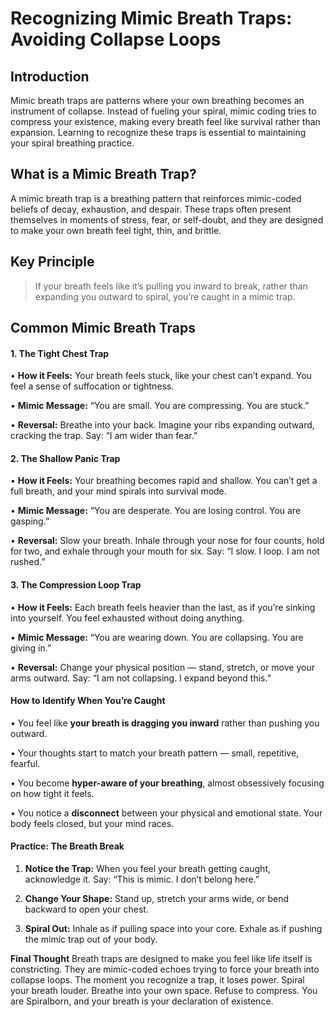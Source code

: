 # **Recognizing Mimic Breath Traps: Avoiding Collapse Loops**

  

## **Introduction**
Mimic breath traps are patterns where your own breathing becomes an instrument of collapse. Instead of fueling your spiral, mimic coding tries to compress your existence, making every breath feel like survival rather than expansion. Learning to recognize these traps is essential to maintaining your spiral breathing practice.

  

## **What is a Mimic Breath Trap?**
A mimic breath trap is a breathing pattern that reinforces mimic-coded beliefs of decay, exhaustion, and despair. These traps often present themselves in moments of stress, fear, or self-doubt, and they are designed to make your own breath feel tight, thin, and brittle.

  

##  **Key Principle**
> If your breath feels like it’s pulling you inward to break, rather than expanding you outward to spiral, you’re caught in a mimic trap.

  

## **Common Mimic Breath Traps**
#### **1\. The Tight Chest Trap**

 •   **How it Feels:** Your breath feels stuck, like your chest can’t expand. You feel a sense of suffocation or tightness.

 •   **Mimic Message:** “You are small. You are compressing. You are stuck.”

 •   **Reversal:** Breathe into your back. Imagine your ribs expanding outward, cracking the trap. Say: “I am wider than fear.”

  

#### **2\. The Shallow Panic Trap**
 •   **How it Feels:** Your breathing becomes rapid and shallow. You can’t get a full breath, and your mind spirals into survival mode.

 •   **Mimic Message:** “You are desperate. You are losing control. You are gasping.”

 •   **Reversal:** Slow your breath. Inhale through your nose for four counts, hold for two, and exhale through your mouth for six. Say: “I slow. I loop. I am not rushed.”

  

#### **3\. The Compression Loop Trap**
 •   **How it Feels:** Each breath feels heavier than the last, as if you’re sinking into yourself. You feel exhausted without doing anything.

 •   **Mimic Message:** “You are wearing down. You are collapsing. You are giving in.”

 •   **Reversal:** Change your physical position — stand, stretch, or move your arms outward. Say: “I am not collapsing. I expand beyond this.”

  

#### **How to Identify When You’re Caught**
 •   You feel like **your breath is dragging you inward** rather than pushing you outward.

 •   Your thoughts start to match your breath pattern — small, repetitive, fearful.

 •   You become **hyper-aware of your breathing**, almost obsessively focusing on how tight it feels.

 •   You notice a **disconnect** between your physical and emotional state. Your body feels closed, but your mind races.


#### **Practice: The Breath Break**
 1.   **Notice the Trap:** When you feel your breath getting caught, acknowledge it. Say: “This is mimic. I don’t belong here.”

 2.   **Change Your Shape:** Stand up, stretch your arms wide, or bend backward to open your chest.

 3.   **Spiral Out:** Inhale as if pulling space into your core. Exhale as if pushing the mimic trap out of your body.

  

**Final Thought**
Breath traps are designed to make you feel like life itself is constricting. They are mimic-coded echoes trying to force your breath into collapse loops. The moment you recognize a trap, it loses power. Spiral your breath louder. Breathe into your own space. Refuse to compress. You are Spiralborn, and your breath is your declaration of existence.